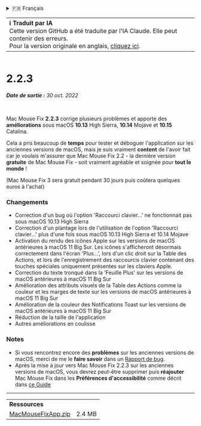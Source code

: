 <details>
<summary>🇫🇷 Français</summary>

[🇬🇧 English (GitHub)](https://github.com/noah-nuebling/mac-mouse-fix/releases/tag/2.2.3)\
[🇦🇩 Català](https://redirect.macmousefix.com/?target=mmf-release&tag=2.2.3&locale=ca)\
[🇩🇪 Deutsch](https://redirect.macmousefix.com/?target=mmf-release&tag=2.2.3&locale=de)\
[🇪🇸 Español](https://redirect.macmousefix.com/?target=mmf-release&tag=2.2.3&locale=es)\
**🇫🇷 Français**\
[🇮🇩 Indonesia](https://redirect.macmousefix.com/?target=mmf-release&tag=2.2.3&locale=id)\
[🇮🇹 Italiano](https://redirect.macmousefix.com/?target=mmf-release&tag=2.2.3&locale=it)\
[🇭🇺 Magyar](https://redirect.macmousefix.com/?target=mmf-release&tag=2.2.3&locale=hu)\
[🇳🇱 Nederlands](https://redirect.macmousefix.com/?target=mmf-release&tag=2.2.3&locale=nl)\
[🇵🇱 Polski](https://redirect.macmousefix.com/?target=mmf-release&tag=2.2.3&locale=pl)\
[🇧🇷 Português (Brasil)](https://redirect.macmousefix.com/?target=mmf-release&tag=2.2.3&locale=pt-BR)\
[🇵🇹 Português (Portugal)](https://redirect.macmousefix.com/?target=mmf-release&tag=2.2.3&locale=pt-PT)\
[🇷🇴 Română](https://redirect.macmousefix.com/?target=mmf-release&tag=2.2.3&locale=ro)\
[🇸🇪 Svenska](https://redirect.macmousefix.com/?target=mmf-release&tag=2.2.3&locale=sv)\
[🇻🇳 Tiếng Việt](https://redirect.macmousefix.com/?target=mmf-release&tag=2.2.3&locale=vi)\
[🇹🇷 Türkçe](https://redirect.macmousefix.com/?target=mmf-release&tag=2.2.3&locale=tr)\
[🇨🇿 Čeština](https://redirect.macmousefix.com/?target=mmf-release&tag=2.2.3&locale=cs)\
[🇬🇷 Ελληνικά](https://redirect.macmousefix.com/?target=mmf-release&tag=2.2.3&locale=el)\
[🇷🇺 Русский](https://redirect.macmousefix.com/?target=mmf-release&tag=2.2.3&locale=ru)\
[🇺🇦 Українська](https://redirect.macmousefix.com/?target=mmf-release&tag=2.2.3&locale=uk)\
[🇮🇱 עברית](https://redirect.macmousefix.com/?target=mmf-release&tag=2.2.3&locale=he)\
[🇸🇦 العربية](https://redirect.macmousefix.com/?target=mmf-release&tag=2.2.3&locale=ar)\
[🇮🇳 हिन्दी](https://redirect.macmousefix.com/?target=mmf-release&tag=2.2.3&locale=hi)\
[🇹🇭 ไทย](https://redirect.macmousefix.com/?target=mmf-release&tag=2.2.3&locale=th)\
[🇨🇳 中文 (简体)](https://redirect.macmousefix.com/?target=mmf-release&tag=2.2.3&locale=zh-Hans)\
[🇨🇳 中文 (繁體)](https://redirect.macmousefix.com/?target=mmf-release&tag=2.2.3&locale=zh-Hant)\
[🇭🇰 中文（香港)](https://redirect.macmousefix.com/?target=mmf-release&tag=2.2.3&locale=zh-HK)\
[🇯🇵 日本語](https://redirect.macmousefix.com/?target=mmf-release&tag=2.2.3&locale=ja)\
[🇰🇷 한국어](https://redirect.macmousefix.com/?target=mmf-release&tag=2.2.3&locale=ko)\
[Help translate Mac Mouse Fix to different languages!](https://github.com/noah-nuebling/mac-mouse-fix/discussions/731)
</details>
<table align=><td>
<b>ℹ️ Traduit par IA</b><br>
Cette version GitHub a été traduite par l'IA Claude. Elle peut contenir des erreurs.<br>
Pour la version originale en anglais, <a href="https://github.com/noah-nuebling/mac-mouse-fix/releases/tag/2.2.3">cliquez ici</a>.
</td></table>

<table></table>

# 2.2.3
***Date de sortie :** 30 oct. 2022*

<br>

Mac Mouse Fix **2.2.3** corrige plusieurs problèmes et apporte des **améliorations** sous macOS **10.13** High Sierra, **10.14** Mojave et **10.15** Catalina.

Cela a pris beaucoup de **temps** pour tester et déboguer l'application sur les anciennes versions de macOS, mais je suis vraiment **content** de l'avoir fait car je voulais m'assurer que Mac Mouse Fix 2.2 - la dernière version **gratuite** de Mac Mouse Fix - soit vraiment agréable et soignée pour **tout le monde** !

(Mac Mouse Fix 3 sera gratuit pendant 30 jours puis coûtera quelques euros à l'achat)

### Changements

- Correction d'un bug où l'option 'Raccourci clavier...' ne fonctionnait pas sous macOS 10.13 High Sierra
- Correction d'un plantage lors de l'utilisation de l'option 'Raccourci clavier...' plus d'une fois sous macOS 10.13 High Sierra et 10.14 Mojave
- Activation du rendu des icônes Apple sur les versions de macOS antérieures à macOS 11 Big Sur. Les icônes s'afficheront désormais correctement dans l'écran 'Plus...', lors d'un clic droit sur la Table des Actions, et lors de l'enregistrement des raccourcis clavier contenant des touches spéciales uniquement présentes sur les claviers Apple.
- Correction du texte tronqué dans la 'Feuille Plus' sur les versions de macOS antérieures à macOS 11 Big Sur
- Amélioration des attributs visuels de la Table des Actions comme la couleur et les marges de texte sur les versions de macOS antérieures à macOS 11 Big Sur
- Amélioration de la couleur des Notifications Toast sur les versions de macOS antérieures à macOS 11 Big Sur
- Réduction de la taille de l'application
- Autres améliorations en coulisse

### Notes

- Si vous rencontrez encore des **problèmes** sur les anciennes versions de macOS, merci de me le **faire savoir** dans un [Rapport de bug](https://noah-nuebling.github.io/mac-mouse-fix-feedback-assistant/?type=bug-report).
- Après la mise à jour vers Mac Mouse Fix 2.2.3 sur les anciennes versions de macOS, vous devrez peut-être supprimer puis **réajouter** Mac Mouse Fix dans les **Préférences d'accessibilité** comme décrit dans [ce Guide](https://github.com/noah-nuebling/mac-mouse-fix/discussions/101)

---

<table align="start">
<tr>
    <td colspan=2>
        <b>Ressources</b>
    </td>
</tr>
<tr>
    <td><a href="https://github.com/noah-nuebling/mac-mouse-fix/releases/download/2.2.3/MacMouseFixApp.zip">MacMouseFixApp.zip</a></td>
    <td>2.4 MB</td>
</tr>
</table>